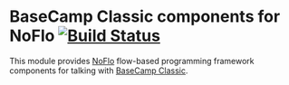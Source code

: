 BaseCamp Classic components for NoFlo [![Build Status](https://secure.travis-ci.org/bergie/noflo-basecamp.png?branch=master)](https://travis-ci.org/bergie/noflo-basecamp)
=====================================

This module provides [NoFlo](http://noflojs.org/) flow-based programming framework components for talking with [BaseCamp Classic](http://basecamp.com/classic).
